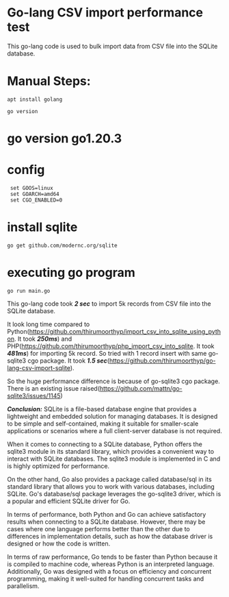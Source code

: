 # Go-lang CSV import performance test
This go-lang code is used to bulk import data from CSV file into the SQLite database.

# Manual Steps: 
``` shell
apt install golang
```

``` shell
go version
```
# go version go1.20.3

# config
``` shell
 set GOOS=linux
 set GOARCH=amd64
 set CGO_ENABLED=0
```

# install sqlite
``` shell
go get github.com/modernc.org/sqlite
```

# executing go program
```shell
go run main.go
```

This go-lang code took ***2 sec*** to import 5k records from CSV file into the SQLite database. 

It look long time compared to Python(https://github.com/thirumoorthyp/import_csv_into_sqlite_using_python. It took ***250ms***) and PHP(https://github.com/thirumoorthyp/php_import_csv_into_sqlite. It took ***481ms***) for importing 5k record. So tried with 1 record insert with same go-sqlite3 cgo package. It took ***1.5 sec***(https://github.com/thirumoorthyp/go-lang-csv-import-sqlite).

So the huge performance difference is because of go-sqlite3 cgo package. There is an existing issue raised(https://github.com/mattn/go-sqlite3/issues/1145)

***Conclusion:***
SQLite is a file-based database engine that provides a lightweight and embedded solution for managing databases. It is designed to be simple and self-contained, making it suitable for smaller-scale applications or scenarios where a full client-server database is not required.

When it comes to connecting to a SQLite database, Python offers the sqlite3 module in its standard library, which provides a convenient way to interact with SQLite databases. The sqlite3 module is implemented in C and is highly optimized for performance.

On the other hand, Go also provides a package called database/sql in its standard library that allows you to work with various databases, including SQLite. Go's database/sql package leverages the go-sqlite3 driver, which is a popular and efficient SQLite driver for Go.

In terms of performance, both Python and Go can achieve satisfactory results when connecting to a SQLite database. However, there may be cases where one language performs better than the other due to differences in implementation details, such as how the database driver is designed or how the code is written.

In terms of raw performance, Go tends to be faster than Python because it is compiled to machine code, whereas Python is an interpreted language. Additionally, Go was designed with a focus on efficiency and concurrent programming, making it well-suited for handling concurrent tasks and parallelism.



